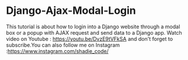# Django-Ajax-Modal-Login
This tutorial is about how to login into a Django website through a modal box or a popup with AJAX request and send data to a Django app. Watch video on Youtube : https://youtu.be/DvzE9tVFkSA and don't forget to subscribe.You can also follow me on Instagram :https://www.instagram.com/shadie_code/ 

